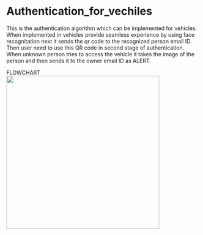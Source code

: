 # Authentication_for_vechiles
This is the authentication algorithm which can be implemented for vehicles. When implemented in vehicles provide seamless experience by using face recognitation next it sends the qr code to the recognized person email ID. Then user need to use this QR code in second stage of authentication.
<br>
When unknown person tries to access the vehicle it takes the image of the person and then sends it to the owner email ID as ALERT.

FLOWCHART
<br>
<img height= "400" src="https://user-images.githubusercontent.com/50692899/184532675-f5391c6f-9f3e-4c34-9406-9a757101c560.jpeg">
<br>
